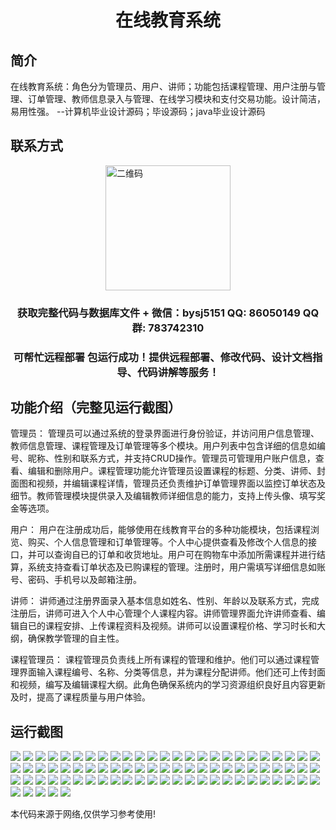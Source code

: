 <p><h1 align="center">在线教育系统</h1></p>

## 简介
在线教育系统：角色分为管理员、用户、讲师；功能包括课程管理、用户注册与管理、订单管理、教师信息录入与管理、在线学习模块和支付交易功能。设计简洁，易用性强。    --计算机毕业设计源码；毕设源码；java毕业设计源码


## 联系方式
<img src="https://bs-1329754181.cos.ap-shanghai.myqcloud.com/wx.jpg" alt="二维码" style="display: block; margin: 0 auto;" width="200px">
<p><h3 align="center">获取完整代码与数据库文件 + 微信：bysj5151 QQ: 86050149 QQ群: 783742310</h3></p>
<p><h3 align="center">可帮忙远程部署 包运行成功！提供远程部署、修改代码、设计文档指导、代码讲解等服务！</h3></p>

## 功能介绍（完整见运行截图）
管理员： 管理员可以通过系统的登录界面进行身份验证，并访问用户信息管理、教师信息管理、课程管理及订单管理等多个模块。用户列表中包含详细的信息如编号、昵称、性别和联系方式，并支持CRUD操作。管理员可管理用户账户信息，查看、编辑和删除用户。课程管理功能允许管理员设置课程的标题、分类、讲师、封面图和视频，并编辑课程详情，管理员还负责维护订单管理界面以监控订单状态及细节。教师管理模块提供录入及编辑教师详细信息的能力，支持上传头像、填写奖金等选项。

用户： 用户在注册成功后，能够使用在线教育平台的多种功能模块，包括课程浏览、购买、个人信息管理和订单管理等。个人中心提供查看及修改个人信息的接口，并可以查询自已的订单和收货地址。用户可在购物车中添加所需课程并进行结算，系统支持查看订单状态及已购课程的管理。注册时，用户需填写详细信息如账号、密码、手机号以及邮箱注册。

讲师： 讲师通过注册界面录入基本信息如姓名、性别、年龄以及联系方式，完成注册后，讲师可进入个人中心管理个人课程内容。讲师管理界面允许讲师查看、编辑自已的课程安排、上传课程资料及视频。讲师可以设置课程价格、学习时长和大纲，确保教学管理的自主性。

课程管理员： 课程管理员负责线上所有课程的管理和维护。他们可以通过课程管理界面输入课程编号、名称、分类等信息，并为课程分配讲师。他们还可上传封面和视频，编写及编辑课程大纲。此角色确保系统内的学习资源组织良好且内容更新及时，提高了课程质量与用户体验。


## 运行截图
![](https://bs-1329754181.cos.ap-shanghai.myqcloud.com/spring/OnlineEducationSystem/img/001.jpg)
![](https://bs-1329754181.cos.ap-shanghai.myqcloud.com/spring/OnlineEducationSystem/img/002.jpg)
![](https://bs-1329754181.cos.ap-shanghai.myqcloud.com/spring/OnlineEducationSystem/img/003.jpg)
![](https://bs-1329754181.cos.ap-shanghai.myqcloud.com/spring/OnlineEducationSystem/img/004.jpg)
![](https://bs-1329754181.cos.ap-shanghai.myqcloud.com/spring/OnlineEducationSystem/img/005.jpg)
![](https://bs-1329754181.cos.ap-shanghai.myqcloud.com/spring/OnlineEducationSystem/img/006.jpg)
![](https://bs-1329754181.cos.ap-shanghai.myqcloud.com/spring/OnlineEducationSystem/img/007.jpg)
![](https://bs-1329754181.cos.ap-shanghai.myqcloud.com/spring/OnlineEducationSystem/img/008.jpg)
![](https://bs-1329754181.cos.ap-shanghai.myqcloud.com/spring/OnlineEducationSystem/img/009.jpg)
![](https://bs-1329754181.cos.ap-shanghai.myqcloud.com/spring/OnlineEducationSystem/img/010.jpg)
![](https://bs-1329754181.cos.ap-shanghai.myqcloud.com/spring/OnlineEducationSystem/img/011.jpg)
![](https://bs-1329754181.cos.ap-shanghai.myqcloud.com/spring/OnlineEducationSystem/img/012.jpg)
![](https://bs-1329754181.cos.ap-shanghai.myqcloud.com/spring/OnlineEducationSystem/img/013.jpg)
![](https://bs-1329754181.cos.ap-shanghai.myqcloud.com/spring/OnlineEducationSystem/img/014.jpg)
![](https://bs-1329754181.cos.ap-shanghai.myqcloud.com/spring/OnlineEducationSystem/img/015.jpg)
![](https://bs-1329754181.cos.ap-shanghai.myqcloud.com/spring/OnlineEducationSystem/img/016.jpg)
![](https://bs-1329754181.cos.ap-shanghai.myqcloud.com/spring/OnlineEducationSystem/img/017.jpg)
![](https://bs-1329754181.cos.ap-shanghai.myqcloud.com/spring/OnlineEducationSystem/img/018.jpg)
![](https://bs-1329754181.cos.ap-shanghai.myqcloud.com/spring/OnlineEducationSystem/img/019.jpg)
![](https://bs-1329754181.cos.ap-shanghai.myqcloud.com/spring/OnlineEducationSystem/img/020.jpg)
![](https://bs-1329754181.cos.ap-shanghai.myqcloud.com/spring/OnlineEducationSystem/img/021.jpg)
![](https://bs-1329754181.cos.ap-shanghai.myqcloud.com/spring/OnlineEducationSystem/img/022.jpg)
![](https://bs-1329754181.cos.ap-shanghai.myqcloud.com/spring/OnlineEducationSystem/img/023.jpg)
![](https://bs-1329754181.cos.ap-shanghai.myqcloud.com/spring/OnlineEducationSystem/img/024.jpg)
![](https://bs-1329754181.cos.ap-shanghai.myqcloud.com/spring/OnlineEducationSystem/img/025.jpg)
![](https://bs-1329754181.cos.ap-shanghai.myqcloud.com/spring/OnlineEducationSystem/img/026.jpg)
![](https://bs-1329754181.cos.ap-shanghai.myqcloud.com/spring/OnlineEducationSystem/img/027.jpg)
![](https://bs-1329754181.cos.ap-shanghai.myqcloud.com/spring/OnlineEducationSystem/img/028.jpg)
![](https://bs-1329754181.cos.ap-shanghai.myqcloud.com/spring/OnlineEducationSystem/img/029.jpg)
![](https://bs-1329754181.cos.ap-shanghai.myqcloud.com/spring/OnlineEducationSystem/img/030.jpg)
![](https://bs-1329754181.cos.ap-shanghai.myqcloud.com/spring/OnlineEducationSystem/img/031.jpg)
![](https://bs-1329754181.cos.ap-shanghai.myqcloud.com/spring/OnlineEducationSystem/img/032.jpg)
![](https://bs-1329754181.cos.ap-shanghai.myqcloud.com/spring/OnlineEducationSystem/img/033.jpg)
![](https://bs-1329754181.cos.ap-shanghai.myqcloud.com/spring/OnlineEducationSystem/img/034.jpg)
![](https://bs-1329754181.cos.ap-shanghai.myqcloud.com/spring/OnlineEducationSystem/img/035.jpg)
![](https://bs-1329754181.cos.ap-shanghai.myqcloud.com/spring/OnlineEducationSystem/img/036.jpg)
![](https://bs-1329754181.cos.ap-shanghai.myqcloud.com/spring/OnlineEducationSystem/img/037.jpg)
![](https://bs-1329754181.cos.ap-shanghai.myqcloud.com/spring/OnlineEducationSystem/img/038.jpg)
![](https://bs-1329754181.cos.ap-shanghai.myqcloud.com/spring/OnlineEducationSystem/img/039.jpg)
![](https://bs-1329754181.cos.ap-shanghai.myqcloud.com/spring/OnlineEducationSystem/img/040.jpg)
![](https://bs-1329754181.cos.ap-shanghai.myqcloud.com/spring/OnlineEducationSystem/img/041.jpg)
![](https://bs-1329754181.cos.ap-shanghai.myqcloud.com/spring/OnlineEducationSystem/img/042.jpg)
![](https://bs-1329754181.cos.ap-shanghai.myqcloud.com/spring/OnlineEducationSystem/img/043.jpg)
![](https://bs-1329754181.cos.ap-shanghai.myqcloud.com/spring/OnlineEducationSystem/img/044.jpg)
![](https://bs-1329754181.cos.ap-shanghai.myqcloud.com/spring/OnlineEducationSystem/img/045.jpg)
![](https://bs-1329754181.cos.ap-shanghai.myqcloud.com/spring/OnlineEducationSystem/img/046.jpg)
![](https://bs-1329754181.cos.ap-shanghai.myqcloud.com/spring/OnlineEducationSystem/img/047.jpg)
![](https://bs-1329754181.cos.ap-shanghai.myqcloud.com/spring/OnlineEducationSystem/img/048.jpg)
![](https://bs-1329754181.cos.ap-shanghai.myqcloud.com/spring/OnlineEducationSystem/img/049.jpg)
![](https://bs-1329754181.cos.ap-shanghai.myqcloud.com/spring/OnlineEducationSystem/img/050.jpg)
![](https://bs-1329754181.cos.ap-shanghai.myqcloud.com/spring/OnlineEducationSystem/img/051.jpg)
![](https://bs-1329754181.cos.ap-shanghai.myqcloud.com/spring/OnlineEducationSystem/img/052.jpg)
![](https://bs-1329754181.cos.ap-shanghai.myqcloud.com/spring/OnlineEducationSystem/img/053.jpg)
![](https://bs-1329754181.cos.ap-shanghai.myqcloud.com/spring/OnlineEducationSystem/img/054.jpg)
![](https://bs-1329754181.cos.ap-shanghai.myqcloud.com/spring/OnlineEducationSystem/img/055.jpg)
![](https://bs-1329754181.cos.ap-shanghai.myqcloud.com/spring/OnlineEducationSystem/img/056.jpg)
![](https://bs-1329754181.cos.ap-shanghai.myqcloud.com/spring/OnlineEducationSystem/img/057.jpg)
![](https://bs-1329754181.cos.ap-shanghai.myqcloud.com/spring/OnlineEducationSystem/img/058.jpg)
![](https://bs-1329754181.cos.ap-shanghai.myqcloud.com/spring/OnlineEducationSystem/img/059.jpg)
![](https://bs-1329754181.cos.ap-shanghai.myqcloud.com/spring/OnlineEducationSystem/img/060.jpg)
![](https://bs-1329754181.cos.ap-shanghai.myqcloud.com/spring/OnlineEducationSystem/img/061.jpg)
![](https://bs-1329754181.cos.ap-shanghai.myqcloud.com/spring/OnlineEducationSystem/img/062.jpg)
![](https://bs-1329754181.cos.ap-shanghai.myqcloud.com/spring/OnlineEducationSystem/img/063.jpg)
![](https://bs-1329754181.cos.ap-shanghai.myqcloud.com/spring/OnlineEducationSystem/img/064.jpg)
![](https://bs-1329754181.cos.ap-shanghai.myqcloud.com/spring/OnlineEducationSystem/img/065.jpg)
![](https://bs-1329754181.cos.ap-shanghai.myqcloud.com/spring/OnlineEducationSystem/img/066.jpg)
![](https://bs-1329754181.cos.ap-shanghai.myqcloud.com/spring/OnlineEducationSystem/img/067.jpg)
![](https://bs-1329754181.cos.ap-shanghai.myqcloud.com/spring/OnlineEducationSystem/img/068.jpg)
![](https://bs-1329754181.cos.ap-shanghai.myqcloud.com/spring/OnlineEducationSystem/img/069.jpg)
![](https://bs-1329754181.cos.ap-shanghai.myqcloud.com/spring/OnlineEducationSystem/img/070.jpg)
![](https://bs-1329754181.cos.ap-shanghai.myqcloud.com/spring/OnlineEducationSystem/img/071.jpg)
![](https://bs-1329754181.cos.ap-shanghai.myqcloud.com/spring/OnlineEducationSystem/img/072.jpg)
![](https://bs-1329754181.cos.ap-shanghai.myqcloud.com/spring/OnlineEducationSystem/img/073.jpg)
![](https://bs-1329754181.cos.ap-shanghai.myqcloud.com/spring/OnlineEducationSystem/img/074.jpg)
![](https://bs-1329754181.cos.ap-shanghai.myqcloud.com/spring/OnlineEducationSystem/img/075.jpg)
![](https://bs-1329754181.cos.ap-shanghai.myqcloud.com/spring/OnlineEducationSystem/img/076.jpg)
![](https://bs-1329754181.cos.ap-shanghai.myqcloud.com/spring/OnlineEducationSystem/img/077.jpg)
![](https://bs-1329754181.cos.ap-shanghai.myqcloud.com/spring/OnlineEducationSystem/img/078.jpg)
![](https://bs-1329754181.cos.ap-shanghai.myqcloud.com/spring/OnlineEducationSystem/img/079.jpg)
![](https://bs-1329754181.cos.ap-shanghai.myqcloud.com/spring/OnlineEducationSystem/img/080.jpg)

<p>本代码来源于网络,仅供学习参考使用!</p>
